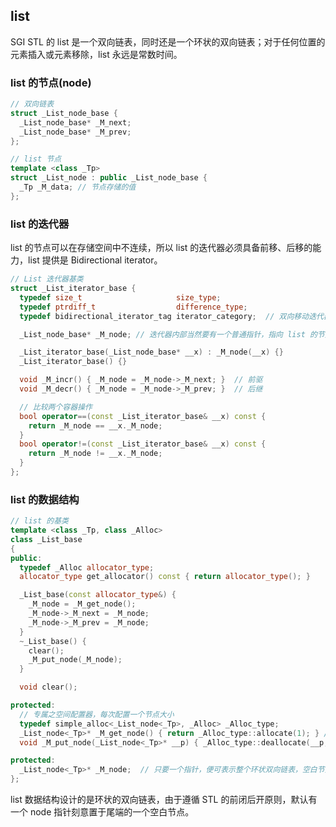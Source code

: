 ## list

SGI STL 的 list 是一个双向链表，同时还是一个环状的双向链表；对于任何位置的元素插入或元素移除，list 永远是常数时间。

### list 的节点(node)

```cpp
// 双向链表
struct _List_node_base {
  _List_node_base* _M_next;
  _List_node_base* _M_prev;
};

// list 节点
template <class _Tp>
struct _List_node : public _List_node_base {
  _Tp _M_data; // 节点存储的值
};
```

### list 的迭代器

list 的节点可以在存储空间中不连续，所以 list 的迭代器必须具备前移、后移的能力，list 提供是 Bidirectional iterator。

```cpp
// List 迭代器基类
struct _List_iterator_base {
  typedef size_t                     size_type;
  typedef ptrdiff_t                  difference_type;
  typedef bidirectional_iterator_tag iterator_category;  // 双向移动迭代器

  _List_node_base* _M_node; // 迭代器内部当然要有一个普通指针，指向 list 的节点

  _List_iterator_base(_List_node_base* __x) : _M_node(__x) {}
  _List_iterator_base() {}

  void _M_incr() { _M_node = _M_node->_M_next; }  // 前驱
  void _M_decr() { _M_node = _M_node->_M_prev; }  // 后继

  // 比较两个容器操作
  bool operator==(const _List_iterator_base& __x) const {
    return _M_node == __x._M_node;
  }
  bool operator!=(const _List_iterator_base& __x) const {
    return _M_node != __x._M_node;
  }
};  
```

### list 的数据结构

```cpp
// list 的基类
template <class _Tp, class _Alloc>
class _List_base 
{
public:
  typedef _Alloc allocator_type;
  allocator_type get_allocator() const { return allocator_type(); }

  _List_base(const allocator_type&) {
    _M_node = _M_get_node();
    _M_node->_M_next = _M_node;
    _M_node->_M_prev = _M_node;
  }
  ~_List_base() {
    clear();
    _M_put_node(_M_node);
  }

  void clear();

protected:
  // 专属之空间配置器，每次配置一个节点大小
  typedef simple_alloc<_List_node<_Tp>, _Alloc> _Alloc_type;
  _List_node<_Tp>* _M_get_node() { return _Alloc_type::allocate(1); } // 配置一个节点并传回
  void _M_put_node(_List_node<_Tp>* __p) { _Alloc_type::deallocate(__p, 1); }  // 释放一个节点

protected:
  _List_node<_Tp>* _M_node;  // 只要一个指针，便可表示整个环状双向链表，空白节点
};
```
list 数据结构设计的是环状的双向链表，由于遵循 STL 的前闭后开原则，默认有一个 node 指针刻意置于尾端的一个空白节点。
